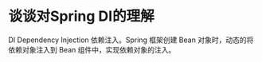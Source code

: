 # 谈谈对Spring DI的理解

DI Dependency Injection 依赖注入。Spring 框架创建 Bean 对象时，动态的将依赖对象注入到 Bean 组件中，实现依赖对象的注入。

